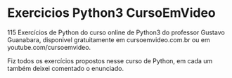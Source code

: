 # Exercicios Python3 CursoEmVideo
 115 Exercícios de Python do curso online de Python3 do professor Gustavo Guanabara, disponivel gratuitamente em cursoemvideo.com.br ou em youtube.com/cursoemvideo. 
 
 Fiz todos os exercícios propostos nesse curso de Python, em  cada um também deixei comentado o enunciado.
